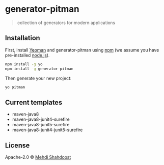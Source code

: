 # generator-pitman

> collection of generators for modern applications

## Installation

First, install [Yeoman](http://yeoman.io) and generator-pitman using [npm](https://www.npmjs.com/) (we assume you have pre-installed [node.js](https://nodejs.org/)).

```bash
npm install -g yo
npm install -g generator-pitman
```

Then generate your new project:

```bash
yo pitman
```

## Current templates

 * maven-java8
 * maven-java8-junit4-surefire  
 * maven-java8-junit5-surefire
 * maven-java8-junit4-junit5-surefire

## License

Apache-2.0 © [Mehdi Shahdoost]()
